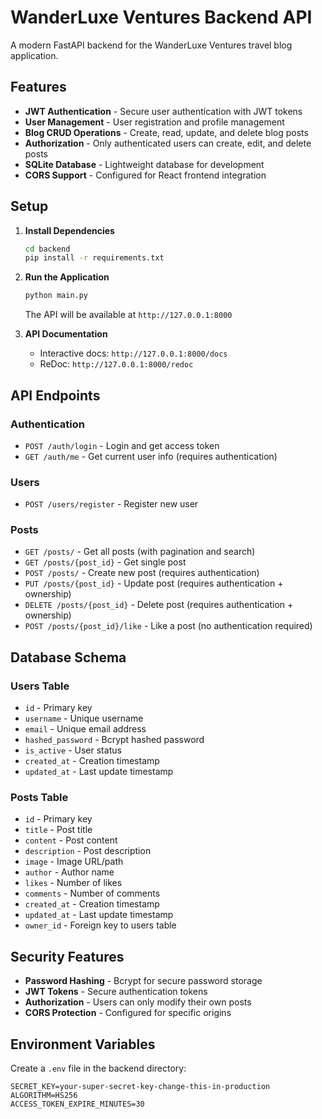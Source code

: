 # WanderLuxe Ventures Backend API

A modern FastAPI backend for the WanderLuxe Ventures travel blog application.

## Features

- **JWT Authentication** - Secure user authentication with JWT tokens
- **User Management** - User registration and profile management
- **Blog CRUD Operations** - Create, read, update, and delete blog posts
- **Authorization** - Only authenticated users can create, edit, and delete posts
- **SQLite Database** - Lightweight database for development
- **CORS Support** - Configured for React frontend integration

## Setup

1. **Install Dependencies**
   ```bash
   cd backend
   pip install -r requirements.txt
   ```

2. **Run the Application**
   ```bash
   python main.py
   ```

   The API will be available at `http://127.0.0.1:8000`

3. **API Documentation**
   - Interactive docs: `http://127.0.0.1:8000/docs`
   - ReDoc: `http://127.0.0.1:8000/redoc`

## API Endpoints

### Authentication
- `POST /auth/login` - Login and get access token
- `GET /auth/me` - Get current user info (requires authentication)

### Users
- `POST /users/register` - Register new user

### Posts
- `GET /posts/` - Get all posts (with pagination and search)
- `GET /posts/{post_id}` - Get single post
- `POST /posts/` - Create new post (requires authentication)
- `PUT /posts/{post_id}` - Update post (requires authentication + ownership)
- `DELETE /posts/{post_id}` - Delete post (requires authentication + ownership)
- `POST /posts/{post_id}/like` - Like a post (no authentication required)

## Database Schema

### Users Table
- `id` - Primary key
- `username` - Unique username
- `email` - Unique email address
- `hashed_password` - Bcrypt hashed password
- `is_active` - User status
- `created_at` - Creation timestamp
- `updated_at` - Last update timestamp

### Posts Table
- `id` - Primary key
- `title` - Post title
- `content` - Post content
- `description` - Post description
- `image` - Image URL/path
- `author` - Author name
- `likes` - Number of likes
- `comments` - Number of comments
- `created_at` - Creation timestamp
- `updated_at` - Last update timestamp
- `owner_id` - Foreign key to users table

## Security Features

- **Password Hashing** - Bcrypt for secure password storage
- **JWT Tokens** - Secure authentication tokens
- **Authorization** - Users can only modify their own posts
- **CORS Protection** - Configured for specific origins

## Environment Variables

Create a `.env` file in the backend directory:
```
SECRET_KEY=your-super-secret-key-change-this-in-production
ALGORITHM=HS256
ACCESS_TOKEN_EXPIRE_MINUTES=30
```
